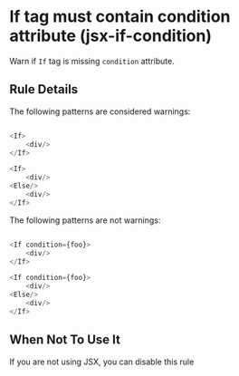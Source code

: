# If tag must contain condition attribute (jsx-if-condition)

Warn if `If` tag is missing `condition` attribute.


## Rule Details

The following patterns are considered warnings:

```js

<If>
    <div/>
</If>

<If>
    <div/>
<Else/>
    <div/>
</If>

```

The following patterns are not warnings:

```js

<If condition={foo}>
    <div/>
</If>

<If condition={foo}>
    <div/>
<Else/>
    <div/>
</If>

```

## When Not To Use It

If you are not using JSX, you can disable this rule

